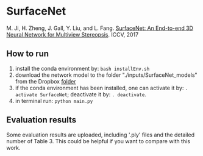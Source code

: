# SurfaceNet
M. Ji, H. Zheng, J. Gall, Y. Liu, and L. Fang. [SurfaceNet: An End-to-end 3D Neural Network for Multiview Stereopsis](https://arxiv.org/abs/1708.01749). ICCV, 2017


## How to run
1. install the conda environment by: `bash installEnv.sh`
2. download the network model to the folder "./inputs/SurfaceNet_models" from the Dropbox [folder](https://www.dropbox.com/sh/8xs0u57ikj4qfvr/AADRQFQyJfG3WfH7ZvpcWmMKa?dl=0)
3. if the conda environment has been installed, one can activate it by: `. activate SurfaceNet`; deactivate it by: `. deactivate`.
4. in terminal run: `python main.py` 
## Evaluation results
Some evaluation results are uploaded, including '.ply' files and the detailed number of Table 3. This could be helpful if you want to compare with this work.
